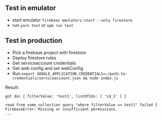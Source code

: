 ## Test in emulator
* start emulator ``firebase emulators:start --only firestore``
* run ``yarn test`` or ``npm run test``

## Test in production
* Pick a firebase project with firestore
* Deploy firestore rules
* Get serviceaccount credentials
* Get web config and set webConfig
* Run `export GOOGLE_APPLICATION_CREDENTIALS=~/path-to-credentials/serviceaccount.json && node index.js`

Result:

    got doc { filterValue: 'test1', listOfIds: [ 'id_1' ] }

    read from some_collection query "where filterValue == test1" failed { FirebaseError: Missing or insufficient permissions.
    ...